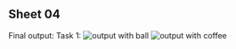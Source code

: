 Sheet 04
-------

Final output:
Task 1:
![output with ball](/images/ball_output.png)
![output with coffee](/images/coffee_output.png)

